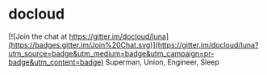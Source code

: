 # docloud

[![Join the chat at https://gitter.im/docloud/luna](https://badges.gitter.im/Join%20Chat.svg)](https://gitter.im/docloud/luna?utm_source=badge&utm_medium=badge&utm_campaign=pr-badge&utm_content=badge)
Superman, Union, Engineer, Sleep

